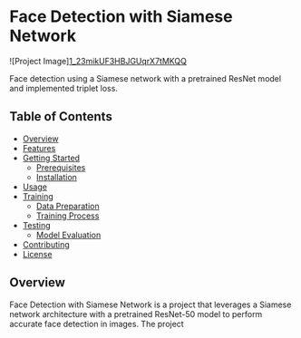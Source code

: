 # Face Detection with Siamese Network

![Project Image][1_23mikUF3HBJGUqrX7tMKQQ](https://github.com/123Satyajeet123/siamese_network_face_detection/assets/103361055/78df4ba9-01f4-4e4a-afa7-4a7cbba33e75)


Face detection using a Siamese network with a pretrained ResNet model and implemented triplet loss.

## Table of Contents

- [Overview](#overview)
- [Features](#features)
- [Getting Started](#getting-started)
  - [Prerequisites](#prerequisites)
  - [Installation](#installation)
- [Usage](#usage)
- [Training](#training)
  - [Data Preparation](#data-preparation)
  - [Training Process](#training-process)
- [Testing](#testing)
  - [Model Evaluation](#model-evaluation)
- [Contributing](#contributing)
- [License](#license)

## Overview

Face Detection with Siamese Network is a project that leverages a Siamese network architecture with a pretrained ResNet-50 model to perform accurate face detection in images. The project
